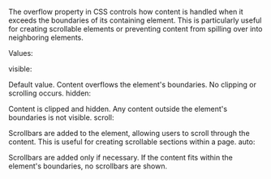 The overflow property in CSS controls how content is handled when it exceeds the boundaries of its containing element. This is particularly useful for creating scrollable elements or preventing content from spilling over into neighboring elements.

Values:

visible:

Default value.
Content overflows the element's boundaries.
No clipping or scrolling occurs.
hidden:

Content is clipped and hidden.
Any content outside the element's boundaries is not visible.
scroll:

Scrollbars are added to the element, allowing users to scroll through the content.
This is useful for creating scrollable sections within a page.
auto:

Scrollbars are added only if necessary.
If the content fits within the element's boundaries, no scrollbars are shown.
